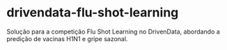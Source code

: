 # drivendata-flu-shot-learning
Solução para a competição Flu Shot Learning no DrivenData, abordando a predição de vacinas H1N1 e gripe sazonal.
